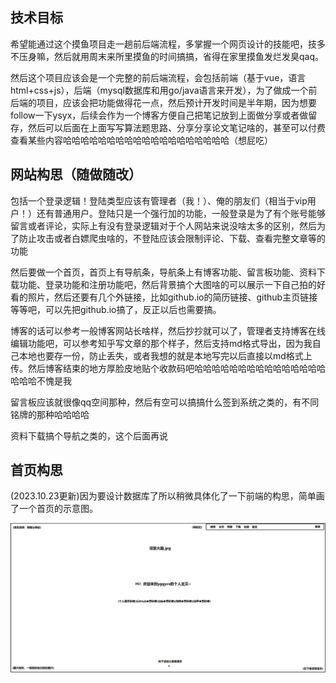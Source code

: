 ## 技术目标
希望能通过这个摸鱼项目走一趟前后端流程，多掌握一个网页设计的技能吧，技多不压身嘛，然后就用周末来所里摸鱼的时间搞搞，省得在家里摸鱼发烂发臭qaq。

然后这个项目应该会是一个完整的前后端流程，会包括前端（基于vue，语言html+css+js），后端（mysql数据库和用go/java语言来开发），为了做成一个前后端的项目，应该会把功能做得花一点，然后预计开发时间是半年期，因为想要follow一下ysyx，后续会作为一个博客方便自己把笔记放到上面做分享或者做留存，然后可以后面在上面写写算法题思路、分享分享论文笔记啥的，甚至可以付费查看某些内容哈哈哈哈哈哈哈哈哈哈哈哈哈哈哈哈哈哈哈（想屁吃）

## 网站构思（随做随改）
包括一个登录逻辑！登陆类型应该有管理者（我！）、俺的朋友们（相当于vip用户！）还有普通用户。登陆只是一个强行加的功能，一般登录是为了有个账号能够留言或者评论，实际上有没有登录逻辑对于个人网站来说没啥太多的区别，然后为了防止攻击或者白嫖爬虫啥的，不登陆应该会限制评论、下载、查看完整文章等的功能

然后要做一个首页，首页上有导航条，导航条上有博客功能、留言板功能、资料下载功能、登录功能和注册功能吧，然后背景搞个大图啥的可以展示一下自己拍的好看的照片，然后还要有几个外链接，比如github.io的简历链接、github主页链接等等吧，可以先把github.io搞了，反正以后也需要搞。

博客的话可以参考一般博客网站长啥样，然后抄抄就可以了，管理者支持博客在线编辑功能吧，可以参考知乎写文章的那个样子，然后支持md格式导出，因为我自己本地也要存一份，防止丢失，或者我想的就是本地写完以后直接以md格式上传。然后博客结束的地方厚脸皮地贴个收款码吧哈哈哈哈哈哈哈哈哈哈哈哈哈哈哈哈哈哈不愧是我

留言板应该就很像qq空间那种，然后有空可以搞搞什么签到系统之类的，有不同铭牌的那种哈哈哈哈

资料下载搞个导航之类的，这个后面再说

## 首页构思
(2023.10.23更新)因为要设计数据库了所以稍微具体化了一下前端的构思，简单画了一个首页的示意图。

![图-首页](./figure/page_drift/index.PNG)
